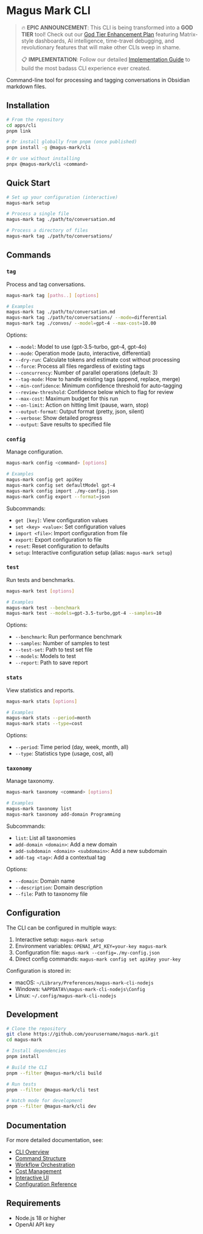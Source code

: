 # Magus Mark CLI

> 🔥 **EPIC ANNOUNCEMENT**: This CLI is being transformed into a **GOD TIER** tool! Check out our
> [God Tier Enhancement Plan](../../documentation/cli/god-tier-enhancements.md) featuring Matrix-style dashboards, AI
> intelligence, time-travel debugging, and revolutionary features that will make other CLIs weep in shame.
>
> 📋 **IMPLEMENTATION**: Follow our detailed [Implementation Guide](../../documentation/cli/implementation-guide.md) to
> build the most badass CLI experience ever created.

Command-line tool for processing and tagging conversations in Obsidian markdown files.

## Installation

```bash
# From the repository
cd apps/cli
pnpm link

# Or install globally from pnpm (once published)
pnpm install -g @magus-mark/cli

# Or use without installing
pnpx @magus-mark/cli <command>
```

## Quick Start

```bash
# Set up your configuration (interactive)
magus-mark setup

# Process a single file
magus-mark tag ./path/to/conversation.md

# Process a directory of files
magus-mark tag ./path/to/conversations/
```

## Commands

### `tag`

Process and tag conversations.

```bash
magus-mark tag [paths..] [options]

# Examples
magus-mark tag ./path/to/conversation.md
magus-mark tag ./path/to/conversations/ --mode=differential
magus-mark tag ./convos/ --model=gpt-4 --max-cost=10.00
```

Options:

- `--model`: Model to use (gpt-3.5-turbo, gpt-4, gpt-4o)
- `--mode`: Operation mode (auto, interactive, differential)
- `--dry-run`: Calculate tokens and estimate cost without processing
- `--force`: Process all files regardless of existing tags
- `--concurrency`: Number of parallel operations (default: 3)
- `--tag-mode`: How to handle existing tags (append, replace, merge)
- `--min-confidence`: Minimum confidence threshold for auto-tagging
- `--review-threshold`: Confidence below which to flag for review
- `--max-cost`: Maximum budget for this run
- `--on-limit`: Action on hitting limit (pause, warn, stop)
- `--output-format`: Output format (pretty, json, silent)
- `--verbose`: Show detailed progress
- `--output`: Save results to specified file

### `config`

Manage configuration.

```bash
magus-mark config <command> [options]

# Examples
magus-mark config get apiKey
magus-mark config set defaultModel gpt-4
magus-mark config import ./my-config.json
magus-mark config export --format=json
```

Subcommands:

- `get [key]`: View configuration values
- `set <key> <value>`: Set configuration values
- `import <file>`: Import configuration from file
- `export`: Export configuration to file
- `reset`: Reset configuration to defaults
- `setup`: Interactive configuration setup (alias: `magus-mark setup`)

### `test`

Run tests and benchmarks.

```bash
magus-mark test [options]

# Examples
magus-mark test --benchmark
magus-mark test --models=gpt-3.5-turbo,gpt-4 --samples=10
```

Options:

- `--benchmark`: Run performance benchmark
- `--samples`: Number of samples to test
- `--test-set`: Path to test set file
- `--models`: Models to test
- `--report`: Path to save report

### `stats`

View statistics and reports.

```bash
magus-mark stats [options]

# Examples
magus-mark stats --period=month
magus-mark stats --type=cost
```

Options:

- `--period`: Time period (day, week, month, all)
- `--type`: Statistics type (usage, cost, all)

### `taxonomy`

Manage taxonomy.

```bash
magus-mark taxonomy <command> [options]

# Examples
magus-mark taxonomy list
magus-mark taxonomy add-domain Programming
```

Subcommands:

- `list`: List all taxonomies
- `add-domain <domain>`: Add a new domain
- `add-subdomain <domain> <subdomain>`: Add a new subdomain
- `add-tag <tag>`: Add a contextual tag

Options:

- `--domain`: Domain name
- `--description`: Domain description
- `--file`: Path to taxonomy file

## Configuration

The CLI can be configured in multiple ways:

1. Interactive setup: `magus-mark setup`
2. Environment variables: `OPENAI_API_KEY=your-key magus-mark`
3. Configuration file: `magus-mark --config=./my-config.json`
4. Direct config commands: `magus-mark config set apiKey your-key`

Configuration is stored in:

- macOS: `~/Library/Preferences/magus-mark-cli-nodejs`
- Windows: `%APPDATA%\magus-mark-cli-nodejs\Config`
- Linux: `~/.config/magus-mark-cli-nodejs`

## Development

```bash
# Clone the repository
git clone https://github.com/yourusername/magus-mark.git
cd magus-mark

# Install dependencies
pnpm install

# Build the CLI
pnpm --filter @magus-mark/cli build

# Run tests
pnpm --filter @magus-mark/cli test

# Watch mode for development
pnpm --filter @magus-mark/cli dev
```

## Documentation

For more detailed documentation, see:

- [CLI Overview](../../documentation/cli/cli-overview.md)
- [Command Structure](../../documentation/cli/command-structure.md)
- [Workflow Orchestration](../../documentation/cli/workflow-orchestration.md)
- [Cost Management](../../documentation/cli/cost-management.md)
- [Interactive UI](../../documentation/cli/interactive-ui.md)
- [Configuration Reference](../../documentation/cli/configuration-reference.md)

## Requirements

- Node.js 18 or higher
- OpenAI API key
